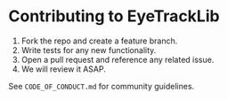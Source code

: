 # Contributing to EyeTrackLib

1. Fork the repo and create a feature branch.
2. Write tests for any new functionality.
3. Open a pull request and reference any related issue.
4. We will review it ASAP.

See `CODE_OF_CONDUCT.md` for community guidelines.